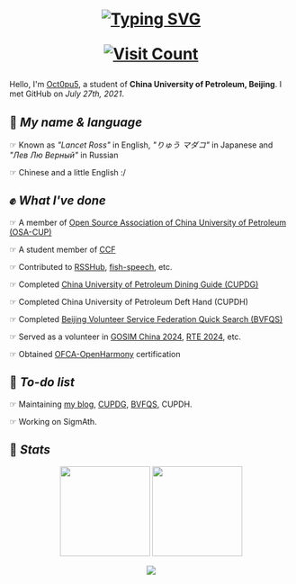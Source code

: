 <h1 align="center">
   <a href="https://git.io/typing-svg"><img src="https://readme-typing-svg.demolab.com?font=Fira+Code&weight=500&size=40&pause=1000&center=true&width=870&height=200&lines=Hello+world!" alt="Typing SVG" /></a>
   
   [![Visit Count](https://count.getloli.com/get/@octopus058?theme=rule34)](#)

</h1>

Hello, I'm [Oct0pu5](https://Oct0pu5.cn/), a student of **China University of Petroleum, Beijing**. I met GitHub on *July 27th, 2021*.

## 🎨 *My name & language*

☞ Known as *"Lancet Ross"* in English, *"りゅう マダコ"* in Japanese and *"Лев Лю Верный"* in Russian

☞ Chinese and a little English :/

## ✊ *What I've done*

☞ A member of [Open Source Association of China University of Petroleum (OSA-CUP)](https://github.com/OSA-CUP)

☞ A student member of [CCF](https://www.ccf.org.cn/)

☞ Contributed to [RSSHub](https://github.com/DIYgod/RSSHub), [fish-speech](https://github.com/fishaudio/fish-speech), etc.

☞ Completed [China University of Petroleum Dining Guide (CUPDG)](https://github.com/Octopus058/China-University-of-Petroleum-Dining-Guide)

☞ Completed China University of Petroleum Deft Hand (CUPDH)

☞ Completed [Beijing Volunteer Service Federation Quick Search (BVFQS)](https://github.com/Octopus058/Beijing-Volunteer-Service-Federation-Quick-Search)

☞ Served as a volunteer in [GOSIM China 2024](https://china2024.gosim.org/zh), [RTE 2024](https://www.rteconf.com/), etc.

☞ Obtained [OFCA-OpenHarmony](https://www.devedu.net/) certification

## 🤔 *To-do list*

☞ Maintaining [my blog](https://oct0pu5.cn/), [CUPDG](https://github.com/Octopus058/China-University-of-Petroleum-Dining-Guide), [BVFQS](https://github.com/Octopus058/Beijing-Volunteer-Service-Federation-Quick-Search), CUPDH.

☞ Working on SigmAth.
## 📜 *Stats*

<div align="center">

<img height=160 src="https://github-readme-stats.vercel.app/api?username=octopus058&count_private=true&theme=swift&show_icons=true" />
<img height=160 src="https://github-readme-stats.vercel.app/api/top-langs/?username=octopus058&layout=compact&card_width=330&exclude_repo=Clutter-in-high-school&langs_count=4" />
<br/>

<img src="https://github-readme-streak-stats.herokuapp.com/?user=octopus058"></img>

</div>
